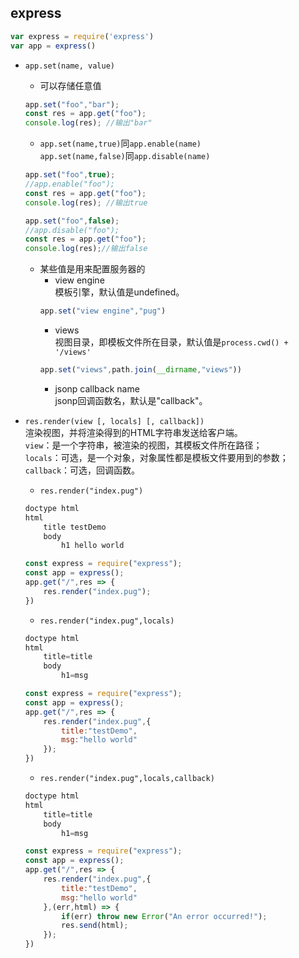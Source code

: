 ## express
```javascript
var express = require('express')
var app = express()
```
* `app.set(name, value)`<br>
    * 可以存储任意值
    ```javascript
    app.set("foo","bar");
    const res = app.get("foo");
    console.log(res); //输出"bar"
    ```

    *  `app.set(name,true)`同`app.enable(name)`<br>
    `app.set(name,false)`同`app.disable(name)`
    ```javascript
    app.set("foo",true);
    //app.enable("foo");
    const res = app.get("foo");
    console.log(res); //输出true
    ```
    ```javascript
    app.set("foo",false);
    //app.disable("foo");
    const res = app.get("foo");
    console.log(res);//输出false
    ````
    * 某些值是用来配置服务器的<br>
        * view engine<br>
        模板引擎，默认值是undefined。<br>
        ```javascript
        app.set("view engine","pug")
        ```
        * views<br>
        视图目录，即模板文件所在目录，默认值是`process.cwd() + '/views'`
        ```javascript
        app.set("views",path.join(__dirname,"views"))
        ```
        * jsonp callback name<br>
        jsonp回调函数名，默认是"callback"。
* `res.render(view [, locals] [, callback])`<br>
渲染视图，并将渲染得到的HTML字符串发送给客户端。<br>
`view`：是一个字符串，被渲染的视图，其模板文件所在路径；<br>
`locals`：可选，是一个对象，对象属性都是模板文件要用到的参数；<br>
`callback`：可选，回调函数。

    * `res.render("index.pug")`<br>
    ```javascript
    doctype html
    html
        title testDemo
        body
            h1 hello world
    ```
    ```javascript
    const express = require("express");
    const app = express();
    app.get("/",res => {
        res.render("index.pug");
    })
    ```
    * `res.render("index.pug",locals)`<br>
    ```javascript
    doctype html
    html
        title=title
        body
            h1=msg
    ```
    ```javascript
    const express = require("express");
    const app = express();
    app.get("/",res => {
        res.render("index.pug",{
            title:"testDemo",
            msg:"hello world"
        });
    })
    ```
    * `res.render("index.pug",locals,callback)`<br>
    ```javascript
    doctype html
    html
        title=title
        body
            h1=msg
    ```
    ```javascript
    const express = require("express");
    const app = express();
    app.get("/",res => {
        res.render("index.pug",{
            title:"testDemo",
            msg:"hello world"
        },(err,html) => {
            if(err) throw new Error("An error occurred!");
            res.send(html);
        });
    })
